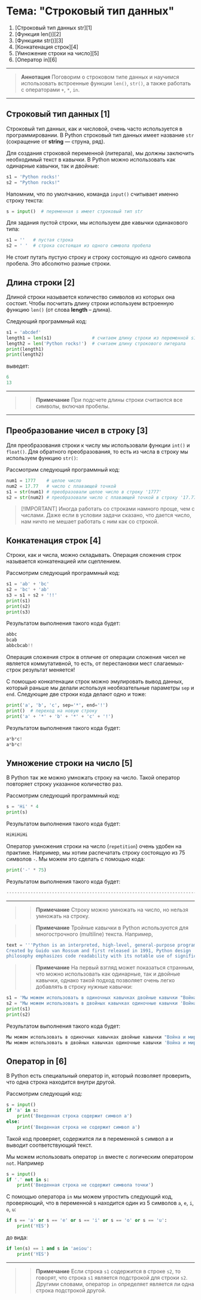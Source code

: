 # Тема: "Строковый тип данных"

1. [Строковый тип данных str][1]
2. [Функция len()][2]
3. [Функцияи str()][3]
4. [Конкатенация строк][4]
5. [Умножение строки на число][5]
6. [Оператор in][6]

***
> **Аннотация**
> Поговорим о строковом типе данных и научимся использовать встроенные функции `len()`, `str()`, а также работать с операторами `+`, `*`, `in`.
***

## Строковый тип данных [1]

Строковый тип данных, как и числовой, очень часто используется в программировании. В Python строковый тип данных имеет название `str` (сокращение от **string** — струна, ряд).

Для создания строковой переменной (литерала), мы должны заключить необходимый текст в кавычки. В Python можно использовать как одинарные кавычки, так и двойные:

```python
s1 = 'Python rocks!'
s2 = "Python rocks!"
```

Напомним, что по умолчанию, команда `input()` считывает именно строку текста:

```python
s = input()  # переменная s имеет строковый тип str
```

Для задания пустой строки, мы используем две кавычки одинакового типа:

```python
s1 = ''   # пустая строка
s2 = ' '  # строка состоящая из одного символа пробела
```

Не стоит путать пустую строку и строку состоящую из одного символа пробела. Это абсолютно разные строки.

## Длина строки [2]

Длиной строки называется количество символов из которых она состоит. Чтобы посчитать длину строки используем встроенную функцию `len()` (от слова **length** – длина).

Следующий программный код:

```python
s1 = 'abcdef'
length1 = len(s1)               # считаем длину строки из переменной s1
length2 = len('Python rocks!')  # считаем длину строкового литерала
print(length1)
print(length2)
```

выведет:

```python
6
13
```
***
>> **Примечание** При подсчете длины строки считаются все символы, включая пробелы.

***

## Преобразование чисел в строку [3]

Для преобразования строки к числу мы использовали функции `int()` и `float()`. Для обратного преобразования, то есть из числа в строку мы используем функцию `str()`:

Рассмотрим следующий программный код:

```python
num1 = 1777    # целое число
num2 = 17.77   # число с плавающей точкой
s1 = str(num1) # преобразовали целое число в строку '1777'
s2 = str(num2) # преобразовали число с плавающей точкой в строку '17.77'
```

> [!IMPORTANT] Иногда работать со строками намного проще, чем с числами.
> Даже если в условии задачи сказано, что дается число, нам ничто не мешает работать с ним как со строкой.

## Конкатенация строк [4]

Строки, как и числа, можно складывать. Операция сложения строк называется конкатенацией или сцеплением.

Рассмотрим следующий программный код:

```python
s1 = 'ab' + 'bc'
s2 = 'bc' + 'ab'
s3 = s1 + s2 + '!!'
print(s1)
print(s2)
print(s3)
```

Результатом выполнения такого кода будет:

```python
abbc
bcab
abbcbcab!!
```

Операция сложения строк в отличие от операции сложения чисел не является коммутативной, то есть, от перестановки мест слагаемых-строк результат меняется!

С помощью конкатенации строк можно эмулировать вывод данных, который раньше мы делали используя необязательные параметры `sep` и `end`. Следующие две строки кода делают одно и тоже:

```python
print('a', 'b', 'c', sep='*', end='!')
print()  # переход на новую строку
print('a' + '*' + 'b' + '*' + 'c' + '!')
```

Результатом выполнения такого кода будет:

```python
a*b*c!
a*b*c!
```

## Умножение строки на число [5]

В Python так же можно умножать строку на число. Такой оператор повторяет строку указанное количество раз.

Рассмотрим следующий программный код:

```python
s = 'Hi' * 4
print(s)
```

Результатом выполнения такого кода будет:

```python
HiHiHiHi
```

Оператор умножения строки на число (`repetition`) очень удобен на практике. Например, мы хотим распечатать строку состоящую из 75 символов `-`. Мы можем это сделать с помощью кода:

```python
print('-' * 75)
```

Результатом выполнения такого кода будет:

```python
---------------------------------------------------------------------------
```

***
>> **Примечание** Строку можно умножать на число, но нельзя умножать на строку.

>> **Примечание** Тройные кавычки в Python используются для многострочного (multiline) текста. Например,

```python
text = '''Python is an interpreted, high-level, general-purpose programming language.
Created by Guido van Rossum and first released in 1991, Python design 
philosophy emphasizes code readability with its notable use of significant whitespace.'''
```

>> **Примечание** На первый взгляд может показаться странным, что можно использовать как одинарные, так и двойные кавычки, однако такой подход позволяет очень легко добавлять в строку нужные кавычки:

```python
s1 = 'Мы можем использовать в одиночных кавычках двойные кавычки "Война и мир"'
s2 = "Мы можем использовать в двойных кавычках одиночные кавычки 'Война и мир'"
print(s1)
print(s2)
```

Результатом выполнения такого кода будет:

```python
Мы можем использовать в одиночных кавычках двойные кавычки "Война и мир"
Мы можем использовать в двойных кавычках одиночные кавычки 'Война и мир'
```

## Оператор in [6]

В Python есть специальный оператор in, который позволяет проверить, что одна строка находится внутри другой.

Рассмотрим следующий код:

```python
s = input()
if 'a' in s:
    print('Введенная строка содержит символ а')
else:
    print('Введенная строка не содержит символ а')
```

Такой код проверяет, содержится ли в переменной s символ a и выводит соответствующий текст.

Мы можем использовать оператор `in` вместе с логическим оператором `not`. Например

```python
s = input()
if '.' not in s:
    print('Введенная строка не содержит символа точки')
```

С помощью оператора `in` мы можем упростить следующий код, проверяющий, что в переменной s находится один из 5 символов `a`, `e`, `i`, `o`, `u`:

```python
if s == 'a' or s == 'e' or s == 'i' or s == 'o' or s == 'u':
    print('YES')
```

до вида:

```python
if len(s) == 1 and s in 'aeiou':
    print('YES')
```

***
>> **Примечание** Если строка `s1` содержится в строке `s2`, то говорят, что строка `s1` является подстрокой для строки `s2`. Другими словами, оператор `in` определяет является ли одна строка подстрокой другой.
